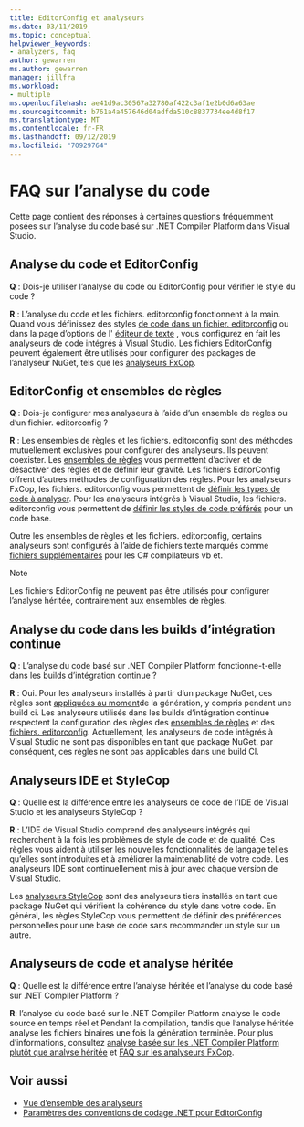 ```yaml
---
title: EditorConfig et analyseurs
ms.date: 03/11/2019
ms.topic: conceptual
helpviewer_keywords:
- analyzers, faq
author: gewarren
ms.author: gewarren
manager: jillfra
ms.workload:
- multiple
ms.openlocfilehash: ae41d9ac30567a32780af422c3af1e2b0d6a63ae
ms.sourcegitcommit: b761a4a457646d04adfda510c8837734ee4d8f17
ms.translationtype: MT
ms.contentlocale: fr-FR
ms.lasthandoff: 09/12/2019
ms.locfileid: "70929764"
---
```

# <a name="code-analysis-faq"></a>FAQ sur l’analyse du code

Cette page contient des réponses à certaines questions fréquemment posées sur l’analyse du code basé sur .NET Compiler Platform dans Visual Studio.

## <a name="code-analysis-versus-editorconfig"></a>Analyse du code et EditorConfig

**Q** : Dois-je utiliser l’analyse du code ou EditorConfig pour vérifier le style du code ?

**R** : L’analyse du code et les fichiers. editorconfig fonctionnent à la main. Quand vous définissez des styles [de code dans un fichier. editorconfig](../ide/editorconfig-code-style-settings-reference.md) ou dans la page d’options de l' [éditeur de texte](../ide/code-styles-and-code-cleanup.md) , vous configurez en fait les analyseurs de code intégrés à Visual Studio. Les fichiers EditorConfig peuvent également être utilisés pour configurer des packages de l’analyseur NuGet, tels que les [analyseurs FxCop](configure-fxcop-analyzers.md).

## <a name="editorconfig-versus-rule-sets"></a>EditorConfig et ensembles de règles

**Q** : Dois-je configurer mes analyseurs à l’aide d’un ensemble de règles ou d’un fichier. editorconfig ?

**R** : Les ensembles de règles et les fichiers. editorconfig sont des méthodes mutuellement exclusives pour configurer des analyseurs. Ils peuvent coexister. Les [ensembles de règles](analyzer-rule-sets.md) vous permettent d’activer et de désactiver des règles et de définir leur gravité. Les fichiers EditorConfig offrent d’autres méthodes de configuration des règles. Pour les analyseurs FxCop, les fichiers. editorconfig vous permettent de [définir les types de code à analyser](fxcop-analyzer-options.md). Pour les analyseurs intégrés à Visual Studio, les fichiers. editorconfig vous permettent de [définir les styles de code préférés](../ide/editorconfig-code-style-settings-reference.md) pour un code base.

Outre les ensembles de règles et les fichiers. editorconfig, certains analyseurs sont configurés à l’aide de fichiers texte marqués comme [fichiers supplémentaires](../ide/build-actions.md#build-action-values) pour les C# compilateurs vb et.

> [!NOTE]
> Les fichiers EditorConfig ne peuvent pas être utilisés pour configurer l’analyse héritée, contrairement aux ensembles de règles.

## <a name="code-analysis-in-ci-builds"></a>Analyse du code dans les builds d’intégration continue

**Q** : L’analyse du code basé sur .NET Compiler Platform fonctionne-t-elle dans les builds d’intégration continue ?

**R** : Oui. Pour les analyseurs installés à partir d’un package NuGet, ces règles sont [appliquées au moment](roslyn-analyzers-overview.md#build-errors)de la génération, y compris pendant une build ci. Les analyseurs utilisés dans les builds d’intégration continue respectent la configuration des règles des [ensembles de règles](analyzer-rule-sets.md) et des [fichiers. editorconfig](configure-fxcop-analyzers.md). Actuellement, les analyseurs de code intégrés à Visual Studio ne sont pas disponibles en tant que package NuGet. par conséquent, ces règles ne sont pas applicables dans une build CI.

## <a name="ide-analyzers-versus-stylecop"></a>Analyseurs IDE et StyleCop

**Q** : Quelle est la différence entre les analyseurs de code de l’IDE de Visual Studio et les analyseurs StyleCop ?

**R** : L’IDE de Visual Studio comprend des analyseurs intégrés qui recherchent à la fois les problèmes de style de code et de qualité. Ces règles vous aident à utiliser les nouvelles fonctionnalités de langage telles qu’elles sont introduites et à améliorer la maintenabilité de votre code. Les analyseurs IDE sont continuellement mis à jour avec chaque version de Visual Studio.

Les [analyseurs StyleCop](https://github.com/DotNetAnalyzers/StyleCopAnalyzers) sont des analyseurs tiers installés en tant que package NuGet qui vérifient la cohérence du style dans votre code. En général, les règles StyleCop vous permettent de définir des préférences personnelles pour une base de code sans recommander un style sur un autre.

## <a name="code-analyzers-versus-legacy-analysis"></a>Analyseurs de code et analyse héritée

**Q** : Quelle est la différence entre l’analyse héritée et l’analyse du code basé sur .NET Compiler Platform ?

**R**: l’analyse du code basé sur le .NET Compiler Platform analyse le code source en temps réel et Pendant la compilation, tandis que l’analyse héritée analyse les fichiers binaires une fois la génération terminée. Pour plus d’informations, consultez [analyse basée sur les .NET Compiler Platform plutôt que analyse héritée](roslyn-analyzers-overview.md#net-compiler-platform-based-analysis-versus-legacy-analysis) et [FAQ sur les analyseurs FxCop](fxcop-analyzers-faq.md).

## <a name="see-also"></a>Voir aussi

- [Vue d’ensemble des analyseurs](roslyn-analyzers-overview.md)
- [Paramètres des conventions de codage .NET pour EditorConfig](../ide/editorconfig-code-style-settings-reference.md)